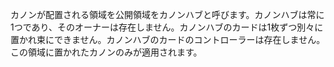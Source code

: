 カノンが配置される領域を公開領域をカノンハブと呼びます。カノンハブは常に1つであり、そのオーナーは存在しません。カノンハブのカードは1枚ずつ別々に置かれ束にできません。カノンハブのカードのコントローラーは存在しません。この領域に置かれたカノンのみが適用されます。